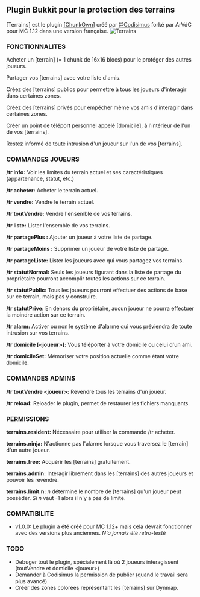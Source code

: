 ## Plugin Bukkit pour la protection des terrains
[Terrains] est le plugin [[ChunkOwn]](https://dev.bukkit.org/projects/chunkown) créé par [@Codisimus](https://github.com/Codisimus) forké par ArVdC pour MC 1.12 dans une version française.
![Terrains](https://media-elerium.cursecdn.com/avatars/72/496/636163394454471337.png "Codisimus ChunkOwn")

### FONCTIONNALITES
Acheter un [terrain] (= 1 chunk de 16x16 blocs) pour le protéger des autres joueurs.

Partager vos [terrains] avec votre liste d'amis.

Créez des [terrains] publics pour permettre à tous les joueurs d'interagir dans certaines zones.

Créez des [terrains] privés pour empécher même vos amis d'interagir dans certaines zones.

Créer un point de téléport personnel appelé [domicile], à l'intérieur de l'un de vos [terrains].

Restez informé de toute intrusion d'un joueur sur l'un de vos [terrains].


### COMMANDES JOUEURS
**/tr info:** Voir les limites du terrain actuel et ses caractéristiques (appartenance, statut, etc.)

**/tr acheter:** Acheter le terrain actuel.

**/tr vendre:** Vendre le terrain actuel.

**/tr toutVendre:** Vendre l'ensemble de vos terrains.

**/tr liste:** Lister l'ensemble de vos terrains.

**/tr partagePlus <joueur>:** Ajouter un joueur à votre liste de partage.

**/tr partageMoins <joueur>:** Supprimer un joueur de votre liste de partage.

**/tr partageListe:** Lister les joueurs avec qui vous partagez vos terrains.

**/tr statutNormal:** Seuls les joueurs figurant dans la liste de partage du propriétaire pourront accomplir toutes les actions sur ce terrain.

**/tr statutPublic:** Tous les joueurs pourront effectuer des actions de base sur ce terrain, mais pas y construire.

**/tr statutPrive:** En dehors du propriétaire, aucun joueur ne pourra effectuer la moindre action sur ce terrain.

**/tr alarm:** Activer ou non le système d'alarme qui vous préviendra de toute intrusion sur vos terrains.

**/tr domicile \[\<joueur>]:** Vous téléporter à votre domicile ou celui d'un ami.

**/tr domicileSet:** Mémoriser votre position actuelle comme étant votre domicile.


### COMMANDES ADMINS
**/tr toutVendre \<joueur>:** Revendre tous les terrains d'un joueur.

**/tr reload:** Reloader le plugin, permet de restaurer les fichiers manquants.


### PERMISSIONS
**terrains.resident:** Nécessaire pour utiliser la commande /tr acheter.

**terrains.ninja:** N'actionne pas l'alarme lorsque vous traversez le [terrain] d'un autre joueur.

**terrains.free:** Acquérir les [terrains] gratuitement.

**terrains.admin:** Interagir librement dans les [terrains] des autres joueurs et pouvoir les revendre.

**terrains.limit.n:** _n_ détermine le nombre de [terrains] qu'un joueur peut posséder. Si _n_ vaut -1 alors il n'y a pas de limite.


### COMPATIBILITE
* v1.0.0: Le plugin a été créé pour MC 1.12+ mais cela devrait fonctionner avec des versions plus anciennes. _N'a jamais été retro-testé_


### TODO
* Debuger tout le plugin, spécialement là où 2 joueurs interagissent (toutVendre et domicile \<joueur>)
* Demander à Codisimus la permission de publier (quand le travail sera plus avancé)
* Créer des zones colorées représentant les [terrains] sur Dynmap.

